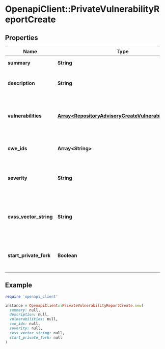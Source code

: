 # OpenapiClient::PrivateVulnerabilityReportCreate

## Properties

| Name | Type | Description | Notes |
| ---- | ---- | ----------- | ----- |
| **summary** | **String** | A short summary of the advisory. |  |
| **description** | **String** | A detailed description of what the advisory impacts. |  |
| **vulnerabilities** | [**Array&lt;RepositoryAdvisoryCreateVulnerabilitiesInner&gt;**](RepositoryAdvisoryCreateVulnerabilitiesInner.md) | An array of products affected by the vulnerability detailed in a repository security advisory. | [optional] |
| **cwe_ids** | **Array&lt;String&gt;** | A list of Common Weakness Enumeration (CWE) IDs. | [optional] |
| **severity** | **String** | The severity of the advisory. You must choose between setting this field or &#x60;cvss_vector_string&#x60;. | [optional] |
| **cvss_vector_string** | **String** | The CVSS vector that calculates the severity of the advisory. You must choose between setting this field or &#x60;severity&#x60;. | [optional] |
| **start_private_fork** | **Boolean** | Whether to create a temporary private fork of the repository to collaborate on a fix. | [optional][default to false] |

## Example

```ruby
require 'openapi_client'

instance = OpenapiClient::PrivateVulnerabilityReportCreate.new(
  summary: null,
  description: null,
  vulnerabilities: null,
  cwe_ids: null,
  severity: null,
  cvss_vector_string: null,
  start_private_fork: null
)
```

